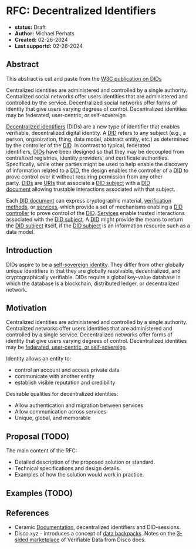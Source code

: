 # RFC: Decentralized Identifiers

- **status:** Draft
- **Author:** Michael Perhats
- **Created:** 02-26-2024
- **Last supportd:** 02-26-2024

## Abstract

This abstract is cut and paste from the [W3C publication on DIDs](https://www.w3.org/TR/did-core/)

Centralized identities are administered and controlled by a single authority. Centralized social networks offer users identities that are administered and controlled by the service. Decentralized social networks offer forms of identity that give users varying degrees of control. Decentralized identities may be federated, user-centric, or self-sovereign.

[Decentralized identifiers](https://www.w3.org/TR/did-core/#dfn-decentralized-identifiers) (DIDs) are a new type of identifier that enables verifiable, decentralized digital identity. A [DID](https://www.w3.org/TR/did-core/#dfn-decentralized-identifiers) refers to any subject (e.g., a person, organization, thing, data model, abstract entity, etc.) as determined by the controller of the [DID](https://www.w3.org/TR/did-core/#dfn-decentralized-identifiers). In contrast to typical, federated identifiers, [DIDs](https://www.w3.org/TR/did-core/#dfn-decentralized-identifiers) have been designed so that they may be decoupled from centralized registries, identity providers, and certificate authorities. Specifically, while other parties might be used to help enable the discovery of information related to a [DID](https://www.w3.org/TR/did-core/#dfn-decentralized-identifiers), the design enables the controller of a [DID](https://www.w3.org/TR/did-core/#dfn-decentralized-identifiers) to prove control over it without requiring permission from any other party. [DIDs](https://www.w3.org/TR/did-core/#dfn-decentralized-identifiers) are [URIs](https://www.w3.org/TR/did-core/#dfn-uri) that associate a [DID subject](https://www.w3.org/TR/did-core/#dfn-did-subjects) with a [DID document](https://www.w3.org/TR/did-core/#dfn-did-documents) allowing trustable interactions associated with that subject.

Each [DID document](https://www.w3.org/TR/did-core/#dfn-did-documents) can express cryptographic material, [verification methods](https://www.w3.org/TR/did-core/#dfn-verification-method), or [services](https://www.w3.org/TR/did-core/#dfn-service), which provide a set of mechanisms enabling a [DID controller](https://www.w3.org/TR/did-core/#dfn-did-controllers) to prove control of the [DID](https://www.w3.org/TR/did-core/#dfn-decentralized-identifiers). [Services](https://www.w3.org/TR/did-core/#dfn-service) enable trusted interactions associated with the [DID subject](https://www.w3.org/TR/did-core/#dfn-did-subjects). A [DID](https://www.w3.org/TR/did-core/#dfn-decentralized-identifiers) might provide the means to return the [DID subject](https://www.w3.org/TR/did-core/#dfn-did-subjects) itself, if the [DID subject](https://www.w3.org/TR/did-core/#dfn-did-subjects) is an information resource such as a data model.

## Introduction

DIDs aspire to be a [self-sovereign identity](http://www.lifewithalacrity.com/2016/04/the-path-to-self-soverereign-identity.html). They differ from other globally unique identifiers in that they are globally resolvable, decentralized, and cryptographically verifiable. DIDs require a global key-value database in which the database is a blockchain, distributed ledger, or decentralized network.

## Motivation
Centralized identities are administered and controlled by a single authority. Centralized networks offer users identities that are administered and controlled by a single service. Decentralized networks offer forms of identity that give users varying degrees of control. Decentralized identities may be [federated, user-centric, or self-sovereign](https://github.com/WebOfTrustInfo/self-sovereign-identity/blob/master/ThePathToSelf-SovereignIdentity.md).

Identity allows an entity to:

- control an account and access private data
- communicate with another entity
- establish visible reputation and credibility

Desirable qualities for decentralized identities:

- Allow authentication and migration between services
- Allow communication across services
- Unique, global, and memorable

## Proposal (TODO)

The main content of the RFC:
- Detailed description of the proposed solution or standard.
- Technical specifications and design details.
- Examples of how the solution would work in practice.

## Examples (TODO)

## References
- Ceramic [Documentation](https://developers.ceramic.network/docs/introduction/did-overview), decentralized identifiers and DID-sessions. 
- Disco.xyz - introduces a concept of [data backpacks](https://docs.disco.xyz/disco-docs-1/welcome/welcome-to-disco/data-backpacks). Notes on the [3-sided marketplace](https://docs.disco.xyz/disco-docs-1/learn-more/data-backpacks-for-holders/the-3-sided-marketplace-of-verifiable-data) of Verifiable Data from Disco docs.